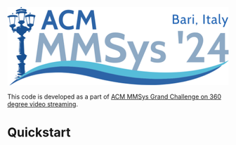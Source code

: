 ![Image](/images/mmsys-logo.png)

This code is developed as a part of [ACM MMSys Grand Challenge on 360 degree video streaming](https://2024.acmmmsys.org/gc/360-vod/). 

# Quickstart

